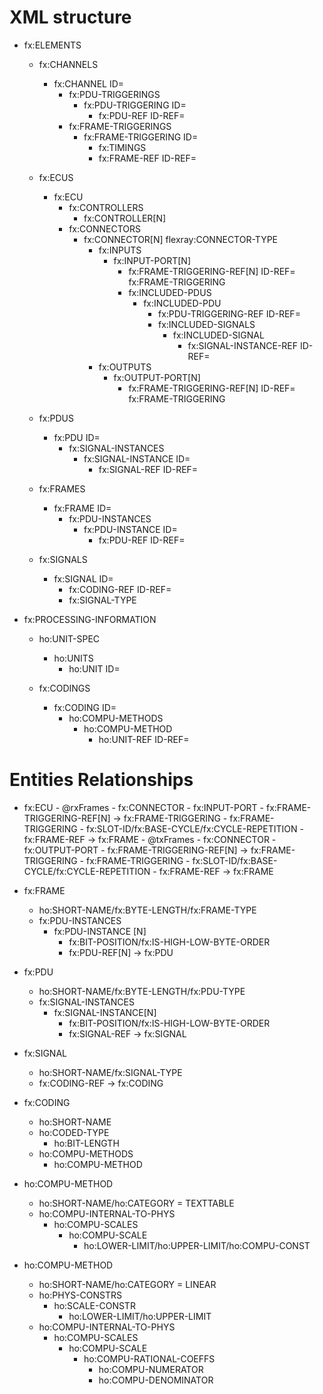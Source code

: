 
# XML structure

- fx:ELEMENTS
	- fx:CHANNELS
		- fx:CHANNEL ID=
			- fx:PDU-TRIGGERINGS
				- fx:PDU-TRIGGERING ID=
					- fx:PDU-REF ID-REF=
			- fx:FRAME-TRIGGERINGS
				- fx:FRAME-TRIGGERING ID=
					- fx:TIMINGS
					- fx:FRAME-REF ID-REF=

	- fx:ECUS
		- fx:ECU
			- fx:CONTROLLERS
				- fx:CONTROLLER[N]
			- fx:CONNECTORS
				- fx:CONNECTOR[N]  flexray:CONNECTOR-TYPE
					- fx:INPUTS
						- fx:INPUT-PORT[N]
							- fx:FRAME-TRIGGERING-REF[N] ID-REF= fx:FRAME-TRIGGERING
							- fx:INCLUDED-PDUS
								- fx:INCLUDED-PDU
									- fx:PDU-TRIGGERING-REF ID-REF=
									- fx:INCLUDED-SIGNALS
										- fx:INCLUDED-SIGNAL
											- fx:SIGNAL-INSTANCE-REF ID-REF=
					- fx:OUTPUTS
						- fx:OUTPUT-PORT[N]
							- fx:FRAME-TRIGGERING-REF[N] ID-REF= fx:FRAME-TRIGGERING
							
	- fx:PDUS
		- fx:PDU ID=
			- fx:SIGNAL-INSTANCES
				- fx:SIGNAL-INSTANCE ID=
					- fx:SIGNAL-REF ID-REF=
				
	- fx:FRAMES
		- fx:FRAME ID=
			- fx:PDU-INSTANCES
				- fx:PDU-INSTANCE ID=
					- fx:PDU-REF ID-REF=
					
	- fx:SIGNALS
		- fx:SIGNAL ID=
			- fx:CODING-REF ID-REF=
			- fx:SIGNAL-TYPE
	
- fx:PROCESSING-INFORMATION
	- ho:UNIT-SPEC
		- ho:UNITS
			- ho:UNIT ID=
			
	- fx:CODINGS
		- fx:CODING ID=
			- ho:COMPU-METHODS
				- ho:COMPU-METHOD
					- ho:UNIT-REF ID-REF=
	
	
# Entities Relationships

- fx:ECU
		- @rxFrames
			- fx:CONNECTOR
				- fx:INPUT-PORT
					- fx:FRAME-TRIGGERING-REF[N]	-> fx:FRAME-TRIGGERING
						- fx:FRAME-TRIGGERING
							- fx:SLOT-ID/fx:BASE-CYCLE/fx:CYCLE-REPETITION
							- fx:FRAME-REF	-> fx:FRAME
		- @txFrames
			- fx:CONNECTOR
				- fx:OUTPUT-PORT
					- fx:FRAME-TRIGGERING-REF[N]	-> fx:FRAME-TRIGGERING
						- fx:FRAME-TRIGGERING
							- fx:SLOT-ID/fx:BASE-CYCLE/fx:CYCLE-REPETITION
							- fx:FRAME-REF	-> fx:FRAME
							
- fx:FRAME
	- ho:SHORT-NAME/fx:BYTE-LENGTH/fx:FRAME-TYPE
	- fx:PDU-INSTANCES
		- fx:PDU-INSTANCE [N]
			- fx:BIT-POSITION/fx:IS-HIGH-LOW-BYTE-ORDER
			- fx:PDU-REF[N] -> fx:PDU
			
- fx:PDU
	- ho:SHORT-NAME/fx:BYTE-LENGTH/fx:PDU-TYPE
	- fx:SIGNAL-INSTANCES
		- fx:SIGNAL-INSTANCE[N]
			- fx:BIT-POSITION/fx:IS-HIGH-LOW-BYTE-ORDER
			- fx:SIGNAL-REF -> fx:SIGNAL
			
- fx:SIGNAL
	- ho:SHORT-NAME/fx:SIGNAL-TYPE
	- fx:CODING-REF -> fx:CODING
		
- fx:CODING
	- ho:SHORT-NAME
	- ho:CODED-TYPE
		- ho:BIT-LENGTH
	- ho:COMPU-METHODS
		- ho:COMPU-METHOD
				
- ho:COMPU-METHOD
	- ho:SHORT-NAME/ho:CATEGORY = TEXTTABLE
	- ho:COMPU-INTERNAL-TO-PHYS
		- ho:COMPU-SCALES
			- ho:COMPU-SCALE
				- ho:LOWER-LIMIT/ho:UPPER-LIMIT/ho:COMPU-CONST	
	
- ho:COMPU-METHOD
	- ho:SHORT-NAME/ho:CATEGORY = LINEAR
	- ho:PHYS-CONSTRS
		- ho:SCALE-CONSTR
			- ho:LOWER-LIMIT/ho:UPPER-LIMIT
	- ho:COMPU-INTERNAL-TO-PHYS
		- ho:COMPU-SCALES
			- ho:COMPU-SCALE
				- ho:COMPU-RATIONAL-COEFFS
					- ho:COMPU-NUMERATOR
					- ho:COMPU-DENOMINATOR
					